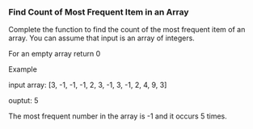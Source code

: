 ### Find Count of Most Frequent Item in an Array

Complete the function to find the count of the most frequent item of an array. You can assume that input is an array of integers. 

For an empty array return 0

Example

input array: [3, -1, -1, -1, 2, 3, -1, 3, -1, 2, 4, 9, 3]

ouptut: 5 

The most frequent number in the array is -1 and it occurs 5 times.
